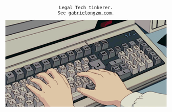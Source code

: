 <p align="center">
  <samp>
    Legal Tech tinkerer.
    <br>
      See <a href="https://gabrielongzm.com">gabrielongzm.com</a>.
  </samp>
</p>
<div align="center">
  <img src="./asset/gif/typing.gif"></img>
</div>
